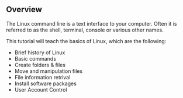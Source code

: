 ## Overview 

The Linux command line is a text interface to your computer. Often it is referred to as the shell, terminal, console or various other names.

This tutorial will teach the basics of Linux, which are the following:
- Brief history of Linux
- Basic commands
- Create folders & files
- Move and manipulation files
- File information retrival
- Install software packages
- User Account Control

<br/>
